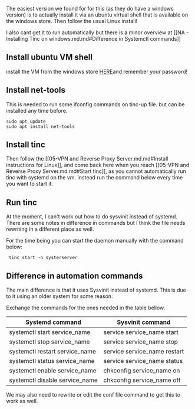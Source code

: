 
The easiest version we found for for this (as they do have a windows version) is to actually install it via an ubuntu virtual shell that is available on the windows store. Then follow the usual Linux install!

I also cant get it to run automatically but there is a minor overview at [[NA - Installing Tinc on windows.md.md#Difference in Systemctl commands]]

## Install ubuntu VM shell

install the VM from the windows store [HERE](https://www.microsoft.com/store/productId/9PDXGNCFSCZV?ocid=pdpshare)and remember your password!

## Install net-tools

This is needed to run some ifconfig commands on tinc-up file. but can be installed any time before. 

``` shell
sudo apt update
sudo apt install net-tools
```

## Install tinc

Then follow the [[05-VPN and Reverse Proxy Server.md.md#Install instructions for Linux]], and come back here when you reach [[05-VPN and Reverse Proxy Server.md.md#Start tinc]], as you cannot automatically run tinc with systemd on the vm. Instead run the command below every time you want to start it.

## Run tinc

At the moment, I can't work out how to do sysvinit instead of systemd. There are some notes in difference in commands but I think the file needs rewriting in a different place as well. 

For the time being you can start the daemon manually with the command below:
``` shell
 tinc start -n systerserver
```
## Difference in automation commands

The main difference is that it uses Sysvinit instead of systemd. This is due to it using an older system for some reason.

Exchange the commands for the ones needed in the table bellow.

|Systemd command|Sysvinit command|
|---|---|
|systemctl start service_name|service service_name start|
|systemctl stop service_name|service service_name stop|
|systemctl restart service_name|service service_name restart|
|systemctl status service_name|service service_name status|
|systemctl enable service_name|chkconfig service_name on|
|systemctl disable service_name|chkconfig service_name off|

We may also need to rewrite or edit the conf file command to get this to work as well.